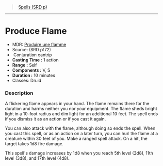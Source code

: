 ﻿---
!Spell
Family: SpellVO
Level: cantrip
Type: Conjuration
CastingTime: 1 action
Range: Self
Components: V, S
Duration: 10 minutes
Classes: Druid
Id: spells_vo.md#produce-flame
ParentLink: spells_vo.md#spells-srd-p
Name: Produce Flame
ParentName: Spells (SRD p)
NameLevel: 1
AltName: '[Produire une flamme](hd_spells_produire_une_flamme.md)'
Source: (SRD p172)
Attributes: {}
---
> [Spells (SRD p)](srd_spells.md)

---

# Produce Flame

- MDR: [Produire une flamme](hd_spells_produire_une_flamme.md)
- Source: (SRD p172)
-  Conjuration cantrip
- **Casting Time :** 1 action
- **Range :** Self
- **Components :** V, S
- **Duration :** 10 minutes
- Classes: Druid

### Description

A flickering flame appears in your hand. The flame remains there for the duration and harms neither you nor your equipment. The flame sheds bright light in a 10-foot radius and dim light for an additional 10 feet. The spell ends if you dismiss it as an action or if you cast it again.

You can also attack with the flame, although doing so ends the spell. When you cast this spell, or as an action on a later turn, you can hurl the flame at a creature within 30 feet of you. Make a ranged spell attack. On a hit, the target takes 1d8 fire damage.

This spell's damage increases by 1d8 when you reach 5th level (2d8), 11th level (3d8), and 17th level (4d8).

